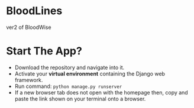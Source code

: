 # BloodLines
ver2 of BloodWise

# Start The App?

 - Download the repository and navigate into it.
 - Activate your **virtual environment** containing the Django web framework.
 - Run command: `python manage.py runserver`
 - If a new browser tab does not open with the homepage then, copy and paste the link shown on your terminal onto a browser.
